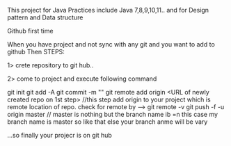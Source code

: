 This project for Java Practices include Java 7,8,9,10,11.. and for Design pattern and Data structure 

Github first time 

When you have project and not sync with any git and you want to add to github
Then STEPS:

1> crete repository to git hub..

2> come to project and execute following command

git init
git add -A
git commit -m ""
git remote add origin <URL of newly created repo on 1st step> //this step add origin to your project which is remote location of repo.
check for remote by --> git remote -v
git push -f -u origin master // master is nothing but the branch name ib =n this case my branch name is master so like that else your branch anme will be vary

...so finally your projecr is on git hub    
